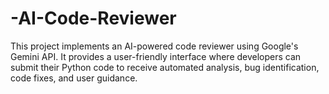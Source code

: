 # -AI-Code-Reviewer
This project implements an AI-powered code reviewer using Google's Gemini API. It provides a user-friendly interface where developers can submit their Python code to receive automated analysis, bug identification, code fixes, and user guidance.
